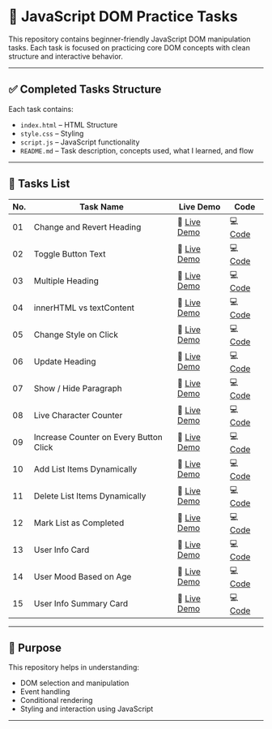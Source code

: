 # 📘 JavaScript DOM Practice Tasks

This repository contains beginner-friendly JavaScript DOM manipulation tasks. Each task is focused on practicing core DOM concepts with clean structure and interactive behavior.

---

## ✅ Completed Tasks Structure

Each task contains:
- `index.html` – HTML Structure
- `style.css` – Styling
- `script.js` – JavaScript functionality
- `README.md` – Task description, concepts used, what I learned, and flow

---

## 📂 Tasks List

| No. | Task Name | Live Demo | Code |
|-----|-----------|-----------|------|
| 01 | Change and Revert Heading | 🔗 [Live Demo](https://suru190.github.io/JavaScript-Dom-Practice/task01-change-and-revert-heading/) | 💻 [Code](https://github.com/suru190/JavaScript-Dom-Practice/tree/main/task01-change-and-revert-heading) |
| 02 | Toggle Button Text | 🔗 [Live Demo](https://suru190.github.io/JavaScript-Dom-Practice/task02-toggle-button-text/) | 💻 [Code](https://github.com/suru190/JavaScript-Dom-Practice/tree/main/task02-toggle-button-text) |
| 03 | Multiple Heading | 🔗 [Live Demo](https://suru190.github.io/JavaScript-Dom-Practice/task03-multiple-heading/) | 💻 [Code](https://github.com/suru190/JavaScript-Dom-Practice/tree/main/task03-multiple-heading) |
| 04 | innerHTML vs textContent | 🔗 [Live Demo](https://suru190.github.io/JavaScript-Dom-Practice/task04-innerHTML-vs-textContent/) | 💻 [Code](https://github.com/suru190/JavaScript-Dom-Practice/tree/main/task04-innerHTML-vs-textContent) |
| 05 | Change Style on Click | 🔗 [Live Demo](https://suru190.github.io/JavaScript-Dom-Practice/task05-change-style-on-click/) | 💻 [Code](https://github.com/suru190/JavaScript-Dom-Practice/tree/main/task05-change-style-on-click) |
| 06 | Update Heading | 🔗 [Live Demo](https://suru190.github.io/JavaScript-Dom-Practice/task06-update-heading/) | 💻 [Code](https://github.com/suru190/JavaScript-Dom-Practice/tree/main/task06-update-heading) |
| 07 | Show / Hide Paragraph | 🔗 [Live Demo](https://suru190.github.io/JavaScript-Dom-Practice/task07-show-hide-paragraph/) | 💻 [Code](https://github.com/suru190/JavaScript-Dom-Practice/tree/main/task07-show-hide-paragraph) |
| 08 | Live Character Counter | 🔗 [Live Demo](https://suru190.github.io/JavaScript-Dom-Practice/task08-live-character-counter/) | 💻 [Code](https://github.com/suru190/JavaScript-Dom-Practice/tree/main/task08-live-character-counter) |
| 09 | Increase Counter on Every Button Click | 🔗 [Live Demo](https://suru190.github.io/JavaScript-Dom-Practice/task09-increase-counter-on-every-button-click/) | 💻 [Code](https://github.com/suru190/JavaScript-Dom-Practice/tree/main/task09-increase-counter-on-every-button-click) |
| 10 | Add List Items Dynamically | 🔗 [Live Demo](https://suru190.github.io/JavaScript-Dom-Practice/task10-add-list-items-dynamically/) | 💻 [Code](https://github.com/suru190/JavaScript-Dom-Practice/tree/main/task10-add-list-items-dynamically) |
| 11 | Delete List Items Dynamically | 🔗 [Live Demo](https://suru190.github.io/JavaScript-Dom-Practice/task11-delete-list-items-dynamically/) | 💻 [Code](https://github.com/suru190/JavaScript-Dom-Practice/tree/main/task11-delete-list-items-dynamically) |
| 12 | Mark List as Completed | 🔗 [Live Demo](https://suru190.github.io/JavaScript-Dom-Practice/task12-mark-list-as-completed/) | 💻 [Code](https://github.com/suru190/JavaScript-Dom-Practice/tree/main/task12-mark-list-as-completed) |
| 13 | User Info Card | 🔗 [Live Demo](https://suru190.github.io/JavaScript-Dom-Practice/task13-User-Info-Card/) | 💻 [Code](https://github.com/suru190/JavaScript-Dom-Practice/tree/main/task13-User-Info-Card) |
| 14 | User Mood Based on Age | 🔗 [Live Demo](https://suru190.github.io/JavaScript-Dom-Practice/task14-User-Mood-Based-on-Age/) | 💻 [Code](https://github.com/suru190/JavaScript-Dom-Practice/tree/main/task14-User-Mood-Based-on-Age) |
| 15 | User Info Summary Card | 🔗 [Live Demo](https://suru190.github.io/JavaScript-Dom-Practice/task15-User-Info-Summary-Card/) | 💻 [Code](https://github.com/suru190/JavaScript-Dom-Practice/tree/main/task15-User-Info-Summary-Card) |

---

## 📌 Purpose

This repository helps in understanding:
- DOM selection and manipulation
- Event handling
- Conditional rendering
- Styling and interaction using JavaScript

---
